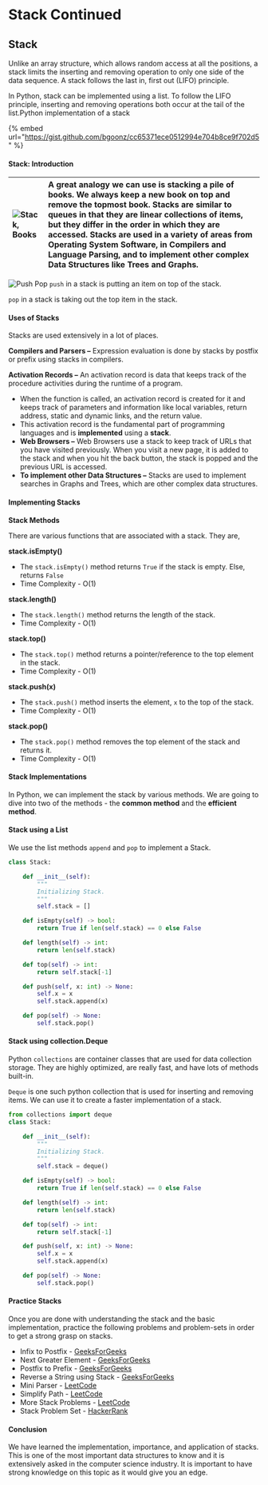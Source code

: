 # Stack Continued

## Stack <a id="cb03"></a>

Unlike an array structure, which allows random access at all the positions, a stack limits the inserting and removing operation to only one side of the data sequence. A stack follows the last in, first out \(LIFO\) principle.

In Python, stack can be implemented using a list. To follow the LIFO principle, inserting and removing operations both occur at the tail of the list.Python implementation of a stack  




{% embed url="https://gist.github.com/bgoonz/cc65371ece0512994e704b8ce9f702d5" %}

#### Stack: Introduction <a id="stack-introduction"></a>

| ![Stack, Books](https://www.section.io/engineering-education/stack-data-structure-python/stack-books.jpg) | A great analogy we can use is stacking a pile of books. We always keep a new book on top and remove the topmost book. Stacks are similar to queues in that they are linear collections of items, but they differ in the order in which they are accessed. Stacks are used in a variety of areas from Operating System Software, in Compilers and Language Parsing, and to implement other complex Data Structures like Trees and Graphs. |
| :--- | :--- |


![Push Pop](https://www.section.io/engineering-education/stack-data-structure-python/pushpop.png) `push` in a stack is putting an item on top of the stack.

`pop` in a stack is taking out the top item in the stack.

#### Uses of Stacks <a id="uses-of-stacks"></a>

Stacks are used extensively in a lot of places.

**Compilers and Parsers –** Expression evaluation is done by stacks by postfix or prefix using stacks in compilers.

**Activation Records –** An activation record is data that keeps track of the procedure activities during the runtime of a program.

* When the function is called, an activation record is created for it and keeps track of parameters and information like local variables, return address, static and dynamic links, and the return value.
* This activation record is the fundamental part of programming languages and is **implemented** using a **stack**.
* **Web Browsers –** Web Browsers use a stack to keep track of URLs that you have visited previously. When you visit a new page, it is added to the stack and when you hit the back button, the stack is popped and the previous URL is accessed.
* **To implement other Data Structures –** Stacks are used to implement searches in Graphs and Trees, which are other complex data structures.

#### Implementing Stacks <a id="implementing-stacks"></a>

**Stack Methods**

There are various functions that are associated with a stack. They are,

**stack.isEmpty\(\)**

* The `stack.isEmpty()` method returns `True` if the stack is empty. Else, returns `False`
* Time Complexity - O\(1\)

**stack.length\(\)**

* The `stack.length()` method returns the length of the stack.
* Time Complexity - O\(1\)

**stack.top\(\)**

* The `stack.top()` method returns a pointer/reference to the top element in the stack.
* Time Complexity - O\(1\)

**stack.push\(x\)**

* The `stack.push()` method inserts the element, `x` to the top of the stack.
* Time Complexity - O\(1\)

**stack.pop\(\)**

* The `stack.pop()` method removes the top element of the stack and returns it.
* Time Complexity - O\(1\)

#### Stack Implementations <a id="stack-implementations"></a>

In Python, we can implement the stack by various methods. We are going to dive into two of the methods - the **common method** and the **efficient method**.

#### Stack using a List <a id="stack-using-a-list"></a>

We use the list methods `append` and `pop` to implement a Stack.

```python
class Stack:

    def __init__(self):
        """
        Initializing Stack.
        """
        self.stack = []

    def isEmpty(self) -> bool:
        return True if len(self.stack) == 0 else False

    def length(self) -> int:
        return len(self.stack)

    def top(self) -> int:
        return self.stack[-1]  

    def push(self, x: int) -> None:
        self.x = x
        self.stack.append(x)       

    def pop(self) -> None:
        self.stack.pop()
```

#### Stack using collection.Deque <a id="stack-using-collectiondeque"></a>

Python `collections` are container classes that are used for data collection storage. They are highly optimized, are really fast, and have lots of methods built-in.

`Deque` is one such python collection that is used for inserting and removing items. We can use it to create a faster implementation of a stack.

```python
from collections import deque
class Stack:

    def __init__(self):
        """
        Initializing Stack.
        """
        self.stack = deque()

    def isEmpty(self) -> bool:
        return True if len(self.stack) == 0 else False

    def length(self) -> int:
        return len(self.stack)

    def top(self) -> int:
        return self.stack[-1]  

    def push(self, x: int) -> None:
        self.x = x
        self.stack.append(x)   

    def pop(self) -> None:
        self.stack.pop()
```

#### Practice Stacks <a id="practice-stacks"></a>

Once you are done with understanding the stack and the basic implementation, practice the following problems and problem-sets in order to get a strong grasp on stacks.

* Infix to Postfix - [GeeksForGeeks](https://www.geeksforgeeks.org/stack-set-2-infix-to-postfix/)
* Next Greater Element - [GeeksForGeeks](https://www.geeksforgeeks.org/next-greater-element/)
* Postfix to Prefix - [GeeksForGeeks](https://www.geeksforgeeks.org/postfix-prefix-conversion/)
* Reverse a String using Stack - [GeeksForGeeks](https://www.geeksforgeeks.org/stack-set-3-reverse-string-using-stack/)
* Mini Parser - [LeetCode](https://leetcode.com/problems/mini-parser/)
* Simplify Path - [LeetCode](https://leetcode.com/problems/simplify-path/)
* More Stack Problems - [LeetCode](https://leetcode.com/tag/stack/)
* Stack Problem Set - [HackerRank](https://www.hackerrank.com/domains/data-structures?filters%5Bsubdomains%5D%5B%5D=stacks)

#### Conclusion <a id="conclusion"></a>

We have learned the implementation, importance, and application of stacks. This is one of the most important data structures to know and it is extensively asked in the computer science industry. It is important to have strong knowledge on this topic as it would give you an edge.

